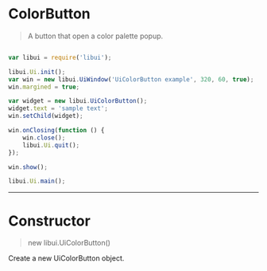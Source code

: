 
# ColorButton

> A button that open a color palette popup.

```js

var libui = require('libui');

libui.Ui.init();
var win = new libui.UiWindow('UiColorButton example', 320, 60, true);
win.margined = true;

var widget = new libui.UiColorButton();
widget.text = 'sample text';
win.setChild(widget);

win.onClosing(function () {
	win.close();
	libui.Ui.quit();
});

win.show();

libui.Ui.main();


```

---

# Constructor

> new libui.UiColorButton()

Create a new UiColorButton object.

